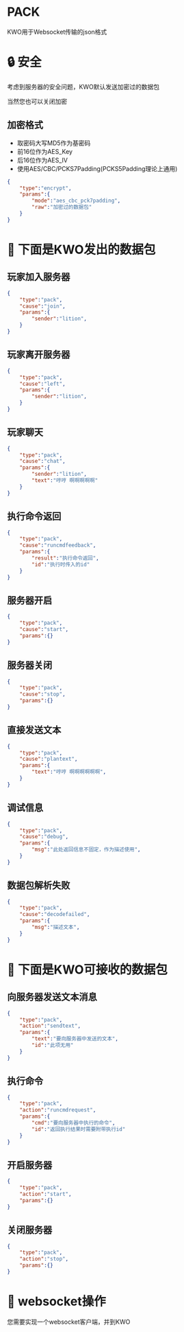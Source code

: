# PACK

KWO用于Websocket传输的json格式

# 🔒 安全

考虑到服务器的安全问题，KWO默认发送加密过的数据包

当然您也可以关闭加密

## 加密格式

 - 取密码大写MD5作为基密码
 - 前16位作为AES_Key
 - 后16位作为AES_IV
 - 使用AES/CBC/PCKS7Padding(PCKS5Padding理论上通用)

```json
{
    "type":"encrypt",
    "params":{
        "mode":"aes_cbc_pck7padding",
        "raw":"加密过的数据包"
    }
}
```

# 🔀 下面是KWO发出的数据包

## 玩家加入服务器

``` json
{
    "type":"pack",
    "cause":"join",
    "params":{
        "sender":"lition",
    }
}
```

## 玩家离开服务器


``` json
{
    "type":"pack",
    "cause":"left",
    "params":{
        "sender":"lition",
    }
}
```

## 玩家聊天


``` json
{
    "type":"pack",
    "cause":"chat",
    "params":{
        "sender":"lition",
        "text":"哼哼 啊啊啊啊啊"
    }
}
```

## 执行命令返回


``` json
{
    "type":"pack",
    "cause":"runcmdfeedback",
    "params":{
        "result":"执行命令返回",
        "id":"执行时传入的id"
    }
}
```

## 服务器开启

``` json
{
    "type":"pack",
    "cause":"start",
    "params":{}
}
```

## 服务器关闭


``` json
{
    "type":"pack",
    "cause":"stop",
    "params":{}
}
```

## 直接发送文本

``` json
{
    "type":"pack",
    "cause":"plantext",
    "params":{
        "text":"哼哼 啊啊啊啊啊啊",
    }
}
```

## 调试信息


``` json
{
    "type":"pack",
    "cause":"debug",
    "params":{
        "msg":"此处返回信息不固定，作为描述使用",
    }
}
```

## 数据包解析失败

``` json
{
    "type":"pack",
    "cause":"decodefailed",
    "params":{
        "msg":"描述文本",
    }
}
```

# 🔀 下面是KWO可接收的数据包


## 向服务器发送文本消息

``` json
{
    "type":"pack",
    "action":"sendtext",
    "params":{
        "text":"要向服务器中发送的文本",
        "id":"此项无用"
    }
}
```

## 执行命令

``` json
{
    "type":"pack",
    "action":"runcmdrequest",
    "params":{
        "cmd":"要向服务器中执行的命令",
        "id":"返回执行结果时需要附带执行id"
    }
}
```

## 开启服务器

```json
{
    "type":"pack",
    "action":"start",
    "params":{}
}
```

## 关闭服务器

```json
{
    "type":"pack",
    "action":"stop",
    "params":{}
}
```

# 💬 websocket操作

您需要实现一个websocket客户端，并到KWO

